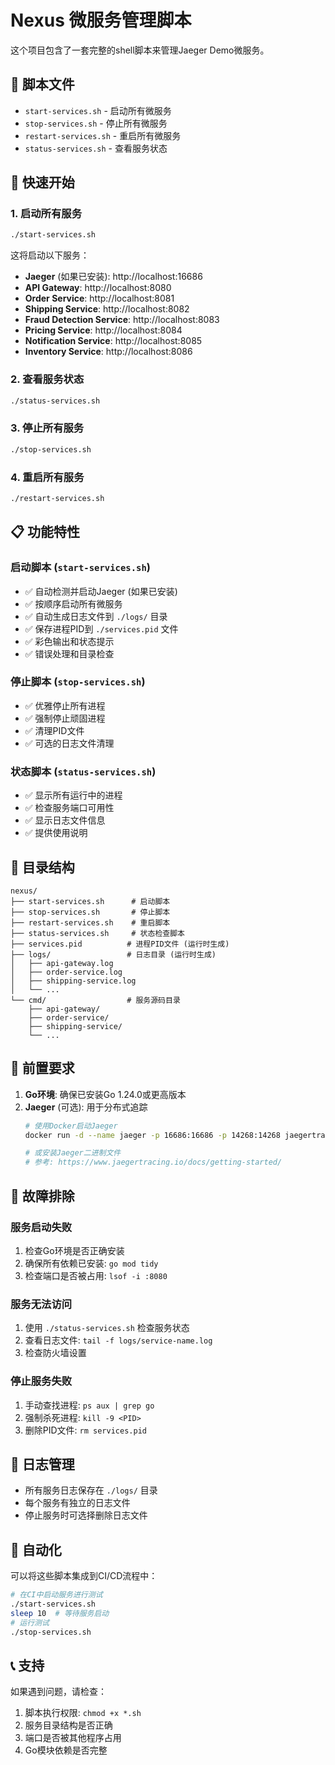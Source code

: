 # Nexus 微服务管理脚本

这个项目包含了一套完整的shell脚本来管理Jaeger Demo微服务。

## 📁 脚本文件

- `start-services.sh` - 启动所有微服务
- `stop-services.sh` - 停止所有微服务  
- `restart-services.sh` - 重启所有微服务
- `status-services.sh` - 查看服务状态

## 🚀 快速开始

### 1. 启动所有服务
```bash
./start-services.sh
```

这将启动以下服务：
- **Jaeger** (如果已安装): http://localhost:16686
- **API Gateway**: http://localhost:8080
- **Order Service**: http://localhost:8081
- **Shipping Service**: http://localhost:8082
- **Fraud Detection Service**: http://localhost:8083
- **Pricing Service**: http://localhost:8084
- **Notification Service**: http://localhost:8085
- **Inventory Service**: http://localhost:8086

### 2. 查看服务状态
```bash
./status-services.sh
```

### 3. 停止所有服务
```bash
./stop-services.sh
```

### 4. 重启所有服务
```bash
./restart-services.sh
```

## 📋 功能特性

### 启动脚本 (`start-services.sh`)
- ✅ 自动检测并启动Jaeger (如果已安装)
- ✅ 按顺序启动所有微服务
- ✅ 自动生成日志文件到 `./logs/` 目录
- ✅ 保存进程PID到 `./services.pid` 文件
- ✅ 彩色输出和状态提示
- ✅ 错误处理和目录检查

### 停止脚本 (`stop-services.sh`)
- ✅ 优雅停止所有进程
- ✅ 强制停止顽固进程
- ✅ 清理PID文件
- ✅ 可选的日志文件清理

### 状态脚本 (`status-services.sh`)
- ✅ 显示所有运行中的进程
- ✅ 检查服务端口可用性
- ✅ 显示日志文件信息
- ✅ 提供使用说明

## 📁 目录结构

```
nexus/
├── start-services.sh      # 启动脚本
├── stop-services.sh       # 停止脚本
├── restart-services.sh    # 重启脚本
├── status-services.sh     # 状态检查脚本
├── services.pid          # 进程PID文件 (运行时生成)
├── logs/                 # 日志目录 (运行时生成)
│   ├── api-gateway.log
│   ├── order-service.log
│   ├── shipping-service.log
│   └── ...
└── cmd/                  # 服务源码目录
    ├── api-gateway/
    ├── order-service/
    ├── shipping-service/
    └── ...
```

## 🔧 前置要求

1. **Go环境**: 确保已安装Go 1.24.0或更高版本
2. **Jaeger** (可选): 用于分布式追踪
   ```bash
   # 使用Docker启动Jaeger
   docker run -d --name jaeger -p 16686:16686 -p 14268:14268 jaegertracing/all-in-one:latest
   
   # 或安装Jaeger二进制文件
   # 参考: https://www.jaegertracing.io/docs/getting-started/
   ```

## 🐛 故障排除

### 服务启动失败
1. 检查Go环境是否正确安装
2. 确保所有依赖已安装: `go mod tidy`
3. 检查端口是否被占用: `lsof -i :8080`

### 服务无法访问
1. 使用 `./status-services.sh` 检查服务状态
2. 查看日志文件: `tail -f logs/service-name.log`
3. 检查防火墙设置

### 停止服务失败
1. 手动查找进程: `ps aux | grep go`
2. 强制杀死进程: `kill -9 <PID>`
3. 删除PID文件: `rm services.pid`

## 📝 日志管理

- 所有服务日志保存在 `./logs/` 目录
- 每个服务有独立的日志文件
- 停止服务时可选择删除日志文件

## 🔄 自动化

可以将这些脚本集成到CI/CD流程中：

```bash
# 在CI中启动服务进行测试
./start-services.sh
sleep 10  # 等待服务启动
# 运行测试
./stop-services.sh
```

## 📞 支持

如果遇到问题，请检查：
1. 脚本执行权限: `chmod +x *.sh`
2. 服务目录结构是否正确
3. 端口是否被其他程序占用
4. Go模块依赖是否完整 